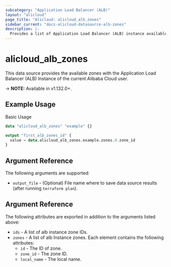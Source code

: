 ```yaml
---
subcategory: "Application Load Balancer (ALB)"
layout: "alicloud"
page_title: "Alicloud: alicloud_alb_zones"
sidebar_current: "docs-alicloud-datasource-alb-zones"
description: |-
  Provides a list of Application Load Balancer (ALB) instance available zones to the user.
---
```


# alicloud\_alb\_zones

This data source provides the available zones with the Application Load Balancer (ALB) Instance of the current Alibaba Cloud user.

-> **NOTE:** Available in v1.132.0+.

## Example Usage

Basic Usage

```terraform
data "alicloud_alb_zones" "example" {}

output "first_alb_zones_id" {
  value = data.alicloud_alb_zones.example.zones.0.zone_id
}
```

## Argument Reference

The following arguments are supported:

* `output_file` - (Optional) File name where to save data source results (after running `terraform plan`).

## Argument Reference

The following attributes are exported in addition to the arguments listed above:

* `ids` - A list of alb instance zone IDs.
* `zones` - A list of alb Instance zones. Each element contains the following attributes:
	* `id` - The ID of zone.
	* `zone_id` - The zone ID.
	* `local_name` - The local name.
